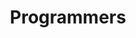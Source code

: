 ---
title: Programmers
layout: tag
permalink: /algorithm/programmers/
taxonomy: programmers
entries_layout: grid
sidebar:
 nav: "docs"
---